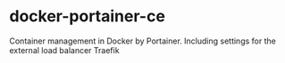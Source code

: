 # docker-portainer-ce
Container management in Docker by Portainer. Including settings for the external load balancer Traefik
